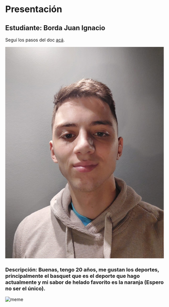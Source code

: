 # Presentación

## Estudiante: Borda Juan Ignacio

Seguí los pasos del doc [acá](https://docs.google.com/document/d/e/2PACX-1vQkogtG88cmwEIXEuff291urSyrZUYHikLIoRTspUodvIg5OoaUJTi8n0vqPJ3XUSN65sqJALTBizeB/pub).

![mi foto](Foto.jpeg)

### Descripción: Buenas, tengo 20 años, me gustan los deportes, principalmente el basquet que es el deporte que hago actualmente y mi sabor de helado favorito es la **naranja** (Espero no ser el único).

![meme](Meme.jpeg) 

